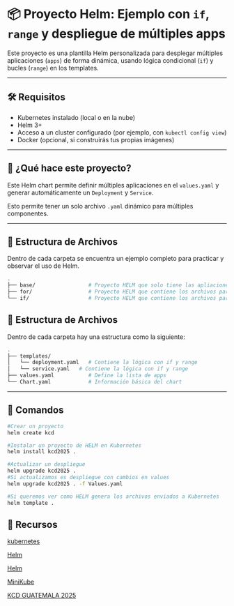 # 📦 Proyecto Helm: Ejemplo con `if`, `range` y despliegue de múltiples apps

Este proyecto es una plantilla Helm personalizada para desplegar múltiples aplicaciones (`apps`) de forma dinámica, usando lógica condicional (`if`) y bucles (`range`) en los templates.

---

## 🛠️ Requisitos

- Kubernetes instalado (local o en la nube)
- Helm 3+
- Acceso a un cluster configurado (por ejemplo, con `kubectl config view`)
- Docker (opcional, si construirás tus propias imágenes)

---

## 🚀 ¿Qué hace este proyecto?

Este Helm chart permite definir múltiples aplicaciones en el `values.yaml` y generar automáticamente un `Deployment` y `Service`.

Esto permite tener un solo archivo `.yaml` dinámico para múltiples componentes.

---
## 📁 Estructura de Archivos

Dentro de cada carpeta se encuentra un ejemplo completo para practicar y observar el uso de Helm.

```bash
.
├── base/                 # Proyecto HELM que solo tiene las apliaciones a lanzar de ejemplo
├── for/                  # Proyecto HELM que contiene los archivos para ejecutar el range
└── if/                   # Proyecto HELM que contiene los archivos para ejecutar el if
```

## 📁 Estructura de Archivos

Dentro de cada carpeta hay una estructura como la siguiente:

```bash
.
├── templates/
│   └── deployment.yaml   # Contiene la lógica con if y range
│   └── service.yaml   # Contiene la lógica con if y range
├── values.yaml           # Define la lista de apps
└── Chart.yaml            # Información básica del chart
```

---

## 📁 Comandos

```bash
#Crear un proyecto
helm create kcd 

#Instalar un proyecto de HELM en Kubernetes
helm install kcd2025 .

#Actualizar un despliegue 
helm upgrade kcd2025 .
#Si actualizamos es despliegue con cambios en values
helm upgrade kcd2025 . -f Values.yaml

#Si queremos ver como HELM genera los archivos enviados a Kubernetes
helm template .

```

## 📁 Recursos

[kubernetes](https://kubernetes.io/docs/home/)

[Helm](https://helm.sh/)

[Helm](https://helm.sh/)

[MiniKube](https://minikube.sigs.k8s.io/docs/start)

[KCD GUATEMALA 2025](https://community.cncf.io/events/details/cncf-kcd-guatemala-presents-kcd-antigua-guatemala-2025/)